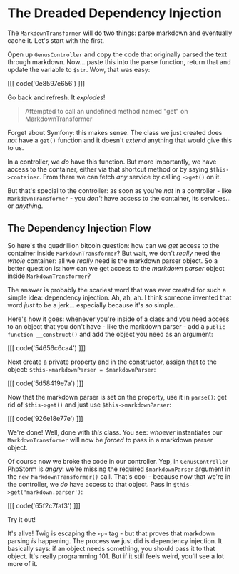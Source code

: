 # The Dreaded Dependency Injection

The `MarkdownTransformer` will do two things: parse markdown and eventually cache
it. Let's start with the first.

Open up `GenusController` and copy the code that originally parsed the text through
markdown. Now... paste this into the parse function, return that and update the
variable to `$str`. Wow, that was easy:

[[[ code('0e8597e656') ]]]

Go back and refresh. It *explodes*!

> Attempted to call an undefined method named "get" on MarkdownTransformer

Forget about Symfony: this makes sense. The class we just created does *not* have
a `get()` function and it doesn't *extend* anything that would give this to us.

In a controller, we *do* have this function. But more importantly, we have access
to the container, either via that shortcut method or by saying `$this->container`.
From there we can fetch *any* service by calling `->get()` on it.

But that's special to the controller: as soon as you're *not* in a controller - like
`MarkdownTransformer` - you *don't* have access to the container, its services...
or *anything*.

## The Dependency Injection Flow

So here's the quadrillion bitcoin question: how can we *get* access to the container
inside `MarkdownTransformer`? But wait, we don't *really* need the *whole* container:
all we *really* need is the markdown parser object. So a better question is: how can
we get access to the *markdown parser* object inside `MarkdownTransformer`?

The answer is probably the scariest word that was ever created for such a simple
idea: dependency injection. Ah, ah, ah. I think someone invented that word *just* to
be a jerk... especially because it's *so* simple...

Here's how it goes: whenever you're inside of a class and you need access to an object
that you don't have - like the markdown parser - add a `public function __construct()`
and add the object you need as an argument:

[[[ code('54656c6ca4') ]]]

Next create a private property and in the constructor, assign that to the object:
`$this->markdownParser = $markdownParser`:

[[[ code('5d58419e7a') ]]]

Now that the markdown parser is set on the property, use it in `parse()`: get rid
of `$this->get()` and just use `$this->markdownParser`:

[[[ code('926e18e77e') ]]]

We're done! Well, done with *this* class. You see: *whoever* instantiates our `MarkdownTransformer`
will now be *forced* to pass in a markdown parser object.

Of course now we broke the code in our controller. Yep, in `GenusController` PhpStorm
is *angry*: we're missing the required `$markdownParser` argument in the
`new MarkdownTransformer()` call. That's cool - because now that we're in the controller,
we *do* have access to that object. Pass in `$this->get('markdown.parser')`:

[[[ code('65f2c7faf3') ]]]

Try it out!

It's alive! Twig is escaping the `<p>` tag - but that proves that markdown parsing
*is* happening. The process we just did is dependency injection. It basically says:
if an object needs something, you should pass it to that object. It's really programming 101.
But if it still feels weird, you'll see a lot more of it.

